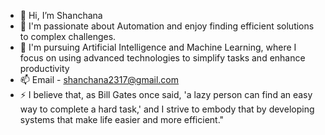 - 👋 Hi, I’m Shanchana
- 👀 I'm passionate about Automation and enjoy finding efficient solutions to complex challenges.
- 🌱 I'm pursuing Artificial Intelligence and Machine Learning, where I focus on using advanced technologies to simplify tasks and enhance productivity 
- 📫 Email - shanchana2317@gmail.com
- ⚡ I believe that, as Bill Gates once said, 'a lazy person can find an easy way to complete a hard task,' and I strive to embody that by developing systems that make life easier and more efficient."

<!---
Shanchana/Shanchana is a ✨ special ✨ repository because its `README.md` (this file) appears on your GitHub profile.
You can click the Preview link to take a look at your changes.
--->
